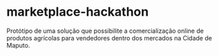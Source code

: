 # marketplace-hackathon
Protótipo de uma solução que possibilite a comercialização online de produtos agrícolas para vendedores dentro dos mercados na Cidade de Maputo.
